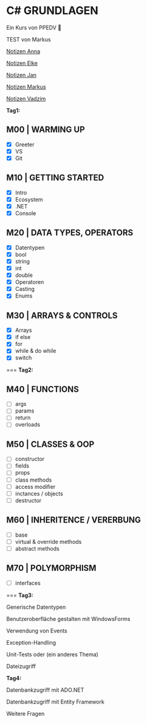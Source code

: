 # C# GRUNDLAGEN

Ein Kurs von PPEDV :rocket:

TEST von Markus

[Notizen Anna](./anna/a-notes.md)

[Notizen Elke](./elke/e-notes.md)

[Notizen Jan](./jan/j-notes.md)

[Notizen Markus](./markus/m-notes.md)

[Notizen Vadzim](./vadzim/v-notes.md)

__Tag1:__​

## M00 | WARMING UP

- [x] Greeter
- [x] VS
- [x] Git

## M10 | GETTING STARTED

- [x] Intro
- [x] Ecosystem
- [x] .NET
- [x] Console

## M20 | DATA TYPES, OPERATORS

- [x] Datentypen
- [x] bool
- [x] string
- [x] int
- [x] double
- [x] Operatoren
- [x] Casting
- [x] Enums

## M30 | ARRAYS & CONTROLS

- [x] Arrays
- [x] if else
- [x] for
- [x] while & do while
- [x] switch

===
**Tag2:**​

## M40 | FUNCTIONS

- [ ] args
- [ ] params
- [ ] return
- [ ] overloads

## M50 | CLASSES & OOP

- [ ] constructor
- [ ] fields
- [ ] props
- [ ] class methods
- [ ] access modifier
- [ ] inctances / objects
- [ ] destructor

## M60 | INHERITENCE / VERERBUNG

- [ ] base
- [ ] virtual & override methods
- [ ] abstract methods

## M70 | POLYMORPHISM

- [ ] interfaces

===
**Tag3:**​

Generische Datentypen​

Benutzeroberfläche gestalten mit WindowsForms​

Verwendung von Events​

Exception-Handling​

Unit-Tests oder (ein anderes Thema)​

Dateizugriff​

**Tag4:**​

Datenbankzugriff mit ADO.NET​

Datenbankzugriff mit Entity Framework​

Weitere Fragen
